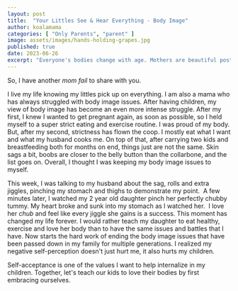 ```yaml
---
layout: post
title:  "Your Littles See & Hear Everything - Body Image"
author: koalamama
categories: [ "Only Parents", "parent" ]
image: assets/images/hands-holding-grapes.jpg
published: true
date: 2023-06-26
excerpt: "Everyone's bodies change with age. Mothers are beautiful postpartum."
---
```


So, I have another *mom fail* to share with you.

I live my life knowing my littles pick up on everything. I am also a mama who has always struggled with body image issues. After having children, my view of body image has become an even more intense struggle. After my first, I knew I wanted to get pregnant again, as soon as possible, so I held myself to a super strict eating and exercise routine. I was proud of my body. But, after my second, strictness has flown the coop. I mostly eat what I want and what my husband cooks me. On top of that, after carrying two kids and breastfeeding both for months on end, things just are not the same. Skin sags a bit, boobs are closer to the belly button than the collarbone, and the list goes on. Overall, I thought I was keeping my body image issues to myself.

This week, I was talking to my husband about the sag, rolls and extra jiggles, pinching my stomach and thighs to demonstrate my point.  A few minutes later, I watched my 2 year old daughter pinch her perfectly chubby tummy. My heart broke and sunk into my stomach as I watched her.  I love her *chub* and feel like every jiggle she gains is a success. This moment has changed my life forever. I would rather teach my daughter to eat healthy, exercise and love her body than to have the same issues and battles that I have. Now starts the hard work of ending the body image issues that have been passed down in my family for multiple generations. I realized my negative self-perception doesn't just hurt me, it also hurts my children.

Self-acceptance is one of the values I want to help internalize in my children. Together, let's teach our kids to love their bodies by first embracing ourselves.